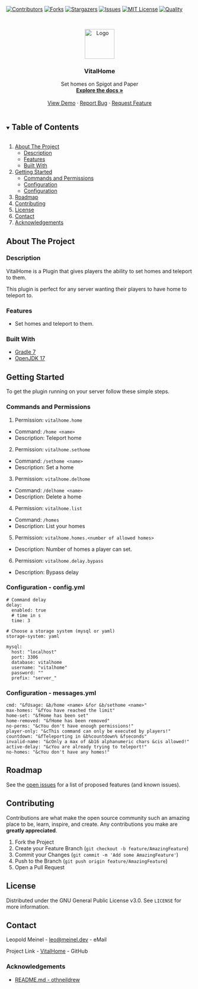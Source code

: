 <!-- PROJECT SHIELDS -->

[![Contributors][contributors-shield]][contributors-url]
[![Forks][forks-shield]][forks-url]
[![Stargazers][stars-shield]][stars-url]
[![Issues][issues-shield]][issues-url]
[![MIT License][license-shield]][license-url]
[![Quality][quality-shield]][quality-url]

<!-- PROJECT LOGO -->
<!--suppress ALL -->
<br />
<p align="center">
  <a href="https://github.com/LeoMeinel/VitalHome">
    <img src="images/logo.png" alt="Logo" width="80" height="80">
  </a>

<h3 align="center">VitalHome</h3>

  <p align="center">
    Set homes on Spigot and Paper
    <br />
    <a href="https://github.com/LeoMeinel/VitalHome"><strong>Explore the docs »</strong></a>
    <br />
    <br />
    <a href="https://github.com/LeoMeinel/VitalHome">View Demo</a>
    ·
    <a href="https://github.com/LeoMeinel/VitalHome/issues">Report Bug</a>
    ·
    <a href="https://github.com/LeoMeinel/VitalHome/issues">Request Feature</a>
  </p>

<!-- TABLE OF CONTENTS -->
<details open="open">
  <summary><h2 style="display: inline-block">Table of Contents</h2></summary>
  <ol>
    <li>
      <a href="#about-the-project">About The Project</a>
      <ul>
        <li><a href="#description">Description</a></li>
        <li><a href="#features">Features</a></li>
        <li><a href="#built-with">Built With</a></li>
      </ul>
    </li>
    <li>
      <a href="#getting-started">Getting Started</a>
      <ul>
        <li><a href="#commands-and-permissions">Commands and Permissions</a></li>
        <li><a href="#configuration - config.yml">Configuration</a></li>
		<li><a href="#configuration - messages.yml">Configuration</a></li>
      </ul>
    </li>
    <li><a href="#roadmap">Roadmap</a></li>
    <li><a href="#contributing">Contributing</a></li>
    <li><a href="#license">License</a></li>
    <li><a href="#contact">Contact</a></li>
    <li><a href="#acknowledgements">Acknowledgements</a></li>
  </ol>
</details>

<!-- ABOUT THE PROJECT -->

## About The Project

### Description

VitalHome is a Plugin that gives players the ability to set homes and teleport to them.

This plugin is perfect for any server wanting their players to have home to teleport to.

### Features

- Set homes and teleport to them.

### Built With

- [Gradle 7](https://docs.gradle.org/7.4/release-notes.html)
- [OpenJDK 17](https://openjdk.java.net/projects/jdk/17/)

<!-- GETTING STARTED -->

## Getting Started

To get the plugin running on your server follow these simple steps.

### Commands and Permissions

1. Permission: `vitalhome.home`

- Command: `/home <name>`
- Description: Teleport home

2. Permission: `vitalhome.sethome`

- Command: `/sethome <name>`
- Description: Set a home

3. Permission: `vitalhome.delhome`

- Command: `/delhome <name>`
- Description: Delete a home

4. Permission: `vitalhome.list`

- Command: `/homes`
- Description: List your homes

5. Permission: `vitalhome.homes.<number of allowed homes>`

- Description: Number of homes a player can set.

6. Permission: `vitalhome.delay.bypass`

- Description: Bypass delay

### Configuration - config.yml

```
# Command delay
delay:
  enabled: true
  # time in s
  time: 3

# Choose a storage system (mysql or yaml)
storage-system: yaml

mysql:
  host: "localhost"
  port: 3306
  database: vitalhome
  username: "vitalhome"
  password: ""
  prefix: "server_"
```

### Configuration - messages.yml

```
cmd: "&fUsage: &b/home <name> &for &b/sethome <name>"
max-homes: "&fYou have reached the limit"
home-set: "&fHome has been set"
home-removed: "&fHome has been removed"
no-perms: "&cYou don't have enough permissions!"
player-only: "&cThis command can only be executed by players!"
countdown: "&fTeleporting in &b%countdown% &fseconds"
invalid-name: "&cOnly a max of &b16 alphanumeric chars &cis allowed!"
active-delay: "&cYou are already trying to teleport!"
no-homes: "&cYou don't have any homes!"
```

<!-- ROADMAP -->

## Roadmap

See the [open issues](https://github.com/LeoMeinel/VitalHome/issues) for a list of proposed features (and known
issues).

<!-- CONTRIBUTING -->

## Contributing

Contributions are what make the open source community such an amazing place to be, learn, inspire, and create. Any
contributions you make are **greatly appreciated**.

1. Fork the Project
2. Create your Feature Branch (`git checkout -b feature/AmazingFeature`)
3. Commit your Changes (`git commit -m 'Add some AmazingFeature'`)
4. Push to the Branch (`git push origin feature/AmazingFeature`)
5. Open a Pull Request

<!-- LICENSE -->

## License

Distributed under the GNU General Public License v3.0. See `LICENSE` for more information.

<!-- CONTACT -->

## Contact

Leopold Meinel - [leo@meinel.dev](mailto:leo@meinel.dev) - eMail

Project Link - [VitalHome](https://github.com/LeoMeinel/VitalHome) - GitHub

<!-- ACKNOWLEDGEMENTS -->

### Acknowledgements

- [README.md - othneildrew](https://github.com/othneildrew/Best-README-Template)

<!-- MARKDOWN LINKS & IMAGES -->

[contributors-shield]: https://img.shields.io/github/contributors-anon/LeoMeinel/VitalHome?style=for-the-badge
[contributors-url]: https://github.com/LeoMeinel/VitalHome/graphs/contributors
[forks-shield]: https://img.shields.io/github/forks/LeoMeinel/VitalHome?label=Forks&style=for-the-badge
[forks-url]: https://github.com/LeoMeinel/VitalHome/network/members
[stars-shield]: https://img.shields.io/github/stars/LeoMeinel/VitalHome?style=for-the-badge
[stars-url]: https://github.com/LeoMeinel/VitalHome/stargazers
[issues-shield]: https://img.shields.io/github/issues/LeoMeinel/VitalHome?style=for-the-badge
[issues-url]: https://github.com/LeoMeinel/VitalHome/issues
[license-shield]: https://img.shields.io/github/license/LeoMeinel/VitalHome?style=for-the-badge
[license-url]: https://github.com/LeoMeinel/VitalHome/blob/main/LICENSE
[quality-shield]: https://img.shields.io/codefactor/grade/github/LeoMeinel/VitalHome?style=for-the-badge
[quality-url]: https://www.codefactor.io/repository/github/LeoMeinel/VitalHome
